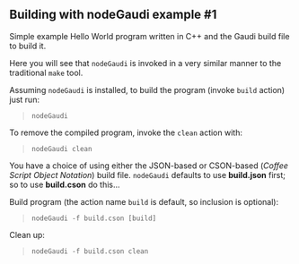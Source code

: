 Building with nodeGaudi example #1
------------------------------
Simple example Hello World program
written in C++ and the Gaudi build file to build it.

Here you will see that `nodeGaudi` is invoked in a very
similar manner to the traditional `make` tool.

Assuming `nodeGaudi` is installed, to build the program (invoke `build` action) just
run:

> `nodeGaudi`

To remove the compiled program, invoke the `clean` action with:

> `nodeGaudi clean`

You have a choice of using either the JSON-based or CSON-based (*Coffee Script Object Notation*) build file. `nodeGaudi` defaults to use **build.json** first; so to use **build.cson** do this...

Build program (the action name `build` is default, so inclusion is optional):

> `nodeGaudi -f build.cson [build]`

Clean up:

> `nodeGaudi -f build.cson clean`
